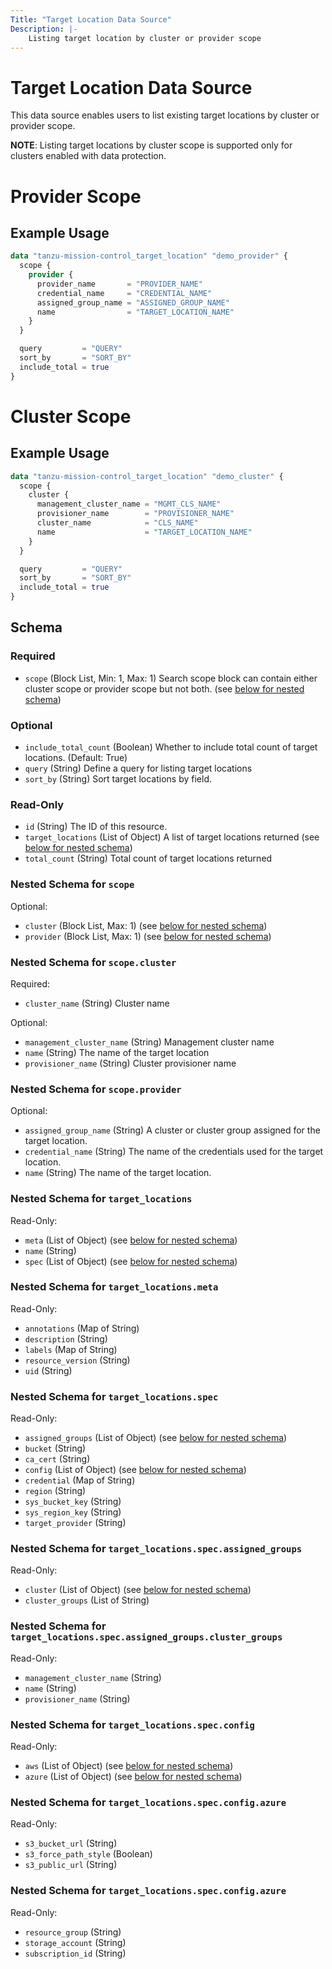 ```yaml
---
Title: "Target Location Data Source"
Description: |-
    Listing target location by cluster or provider scope
---
```


# Target Location Data Source

This data source enables users to list existing target locations by cluster or provider scope.

**NOTE**: Listing target locations by cluster scope is supported only for clusters enabled with data protection.

# Provider Scope

## Example Usage

```terraform
data "tanzu-mission-control_target_location" "demo_provider" {
  scope {
    provider {
      provider_name       = "PROVIDER_NAME"
      credential_name     = "CREDENTIAL_NAME"
      assigned_group_name = "ASSIGNED_GROUP_NAME"
      name                = "TARGET_LOCATION_NAME"
    }
  }

  query         = "QUERY"
  sort_by       = "SORT_BY"
  include_total = true
}
```

# Cluster Scope

## Example Usage

```terraform
data "tanzu-mission-control_target_location" "demo_cluster" {
  scope {
    cluster {
      management_cluster_name = "MGMT_CLS_NAME"
      provisioner_name        = "PROVISIONER_NAME"
      cluster_name            = "CLS_NAME"
      name                    = "TARGET_LOCATION_NAME"
    }
  }

  query         = "QUERY"
  sort_by       = "SORT_BY"
  include_total = true
}
```

<!-- schema generated by tfplugindocs -->
## Schema

### Required

- `scope` (Block List, Min: 1, Max: 1) Search scope block can contain either cluster scope or provider scope but not both. (see [below for nested schema](#nestedblock--scope))

### Optional

- `include_total_count` (Boolean) Whether to include total count of target locations.
(Default: True)
- `query` (String) Define a query for listing target locations
- `sort_by` (String) Sort target locations by field.

### Read-Only

- `id` (String) The ID of this resource.
- `target_locations` (List of Object) A list of target locations returned (see [below for nested schema](#nestedatt--target_locations))
- `total_count` (String) Total count of target locations returned

<a id="nestedblock--scope"></a>
### Nested Schema for `scope`

Optional:

- `cluster` (Block List, Max: 1) (see [below for nested schema](#nestedblock--scope--cluster))
- `provider` (Block List, Max: 1) (see [below for nested schema](#nestedblock--scope--provider))

<a id="nestedblock--scope--cluster"></a>
### Nested Schema for `scope.cluster`

Required:

- `cluster_name` (String) Cluster name

Optional:

- `management_cluster_name` (String) Management cluster name
- `name` (String) The name of the target location
- `provisioner_name` (String) Cluster provisioner name


<a id="nestedblock--scope--provider"></a>
### Nested Schema for `scope.provider`

Optional:

- `assigned_group_name` (String) A cluster or cluster group assigned for the target location.
- `credential_name` (String) The name of the credentials used for the target location.
- `name` (String) The name of the target location.



<a id="nestedatt--target_locations"></a>
### Nested Schema for `target_locations`

Read-Only:

- `meta` (List of Object) (see [below for nested schema](#nestedobjatt--target_locations--meta))
- `name` (String)
- `spec` (List of Object) (see [below for nested schema](#nestedobjatt--target_locations--spec))

<a id="nestedobjatt--target_locations--meta"></a>
### Nested Schema for `target_locations.meta`

Read-Only:

- `annotations` (Map of String)
- `description` (String)
- `labels` (Map of String)
- `resource_version` (String)
- `uid` (String)


<a id="nestedobjatt--target_locations--spec"></a>
### Nested Schema for `target_locations.spec`

Read-Only:

- `assigned_groups` (List of Object) (see [below for nested schema](#nestedobjatt--target_locations--spec--assigned_groups))
- `bucket` (String)
- `ca_cert` (String)
- `config` (List of Object) (see [below for nested schema](#nestedobjatt--target_locations--spec--config))
- `credential` (Map of String)
- `region` (String)
- `sys_bucket_key` (String)
- `sys_region_key` (String)
- `target_provider` (String)

<a id="nestedobjatt--target_locations--spec--assigned_groups"></a>
### Nested Schema for `target_locations.spec.assigned_groups`

Read-Only:

- `cluster` (List of Object) (see [below for nested schema](#nestedobjatt--target_locations--spec--assigned_groups--cluster))
- `cluster_groups` (List of String)

<a id="nestedobjatt--target_locations--spec--assigned_groups--cluster"></a>
### Nested Schema for `target_locations.spec.assigned_groups.cluster_groups`

Read-Only:

- `management_cluster_name` (String)
- `name` (String)
- `provisioner_name` (String)



<a id="nestedobjatt--target_locations--spec--config"></a>
### Nested Schema for `target_locations.spec.config`

Read-Only:

- `aws` (List of Object) (see [below for nested schema](#nestedobjatt--target_locations--spec--config--aws))
- `azure` (List of Object) (see [below for nested schema](#nestedobjatt--target_locations--spec--config--azure))

<a id="nestedobjatt--target_locations--spec--config--aws"></a>
### Nested Schema for `target_locations.spec.config.azure`

Read-Only:

- `s3_bucket_url` (String)
- `s3_force_path_style` (Boolean)
- `s3_public_url` (String)


<a id="nestedobjatt--target_locations--spec--config--azure"></a>
### Nested Schema for `target_locations.spec.config.azure`

Read-Only:

- `resource_group` (String)
- `storage_account` (String)
- `subscription_id` (String)